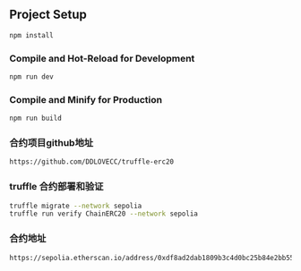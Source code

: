 ## Project Setup

```sh
npm install
```

### Compile and Hot-Reload for Development

```sh
npm run dev
```

### Compile and Minify for Production

```sh
npm run build
```

### 合约项目github地址
```sh
https://github.com/DDLOVECC/truffle-erc20
```
### truffle 合约部署和验证
```sh
truffle migrate --network sepolia
truffle run verify ChainERC20 --network sepolia
```
### 合约地址
```sh
https://sepolia.etherscan.io/address/0xdf8ad2dab1809b3c4d0bc25b84e2bb557fcd2920
```

